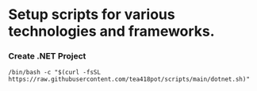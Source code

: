 # Setup scripts for various technologies and frameworks.

### Create .NET Project
```
/bin/bash -c "$(curl -fsSL https://raw.githubusercontent.com/tea418pot/scripts/main/dotnet.sh)"
```
